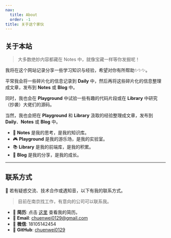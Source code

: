 ```yaml
---
nav:
  title: About
  order: -1
title: 关于这个家伙
---
```


<!-- ## 电子画皮漫游指南

我的数字分身们正在上演艺术史大乱斗，请欣赏这场量子态的 cosplay：

![AI生成的头像画廊]

这些电子幽灵从梵高的星空坠入丰子恺的茶盏，又在中性笔素描里留下超市小票般的生命速写。每个prompt都是掷向AI的漂流瓶，谁知道会捞回美人鱼还是塑料瓶盖？

我的AI分身们正在上演数字版《哈姆雷特》。请欣赏这些量子幽灵的狂欢：

![由Stable Diffusion炼金术生成的头像矩阵]

这些电子画皮时而化作梵高笔下的星空难民，时而变身丰子恺画中的茶客。最妙的是那幅中性笔素描，活像用外卖小票背面记录的人生速写——潦草处藏着被咖啡渍浸透的真诚。

每个prompt都是掷向AI的漂流瓶，有时捞回珍珠，有时捞到拖鞋。就像那个被塞进"山本英夫"参数的夜晚，生成的分明是暴走族版的自画像，眼神却透露出小学数学老师的忧郁。

我常在深夜与AI对弈，它用像素作棋子，我用想象力当棋盘。某局残局竟生成克苏鲁风格的工笔画，吓得我赶紧清空cookies——数字世界的不可名状之物更教人胆寒。

```tsx
/**
 * inline: true
 */
import React from 'react';

import { AnimatedTestimonials } from 'naifu';

import s1 from '../public/about/chu-01.png';
import s2 from '../public/about/chu-02.png';
import s3 from '../public/about/chu-03.png';
import s4 from '../public/about/chu-04.png';
import s5 from '../public/about/chu-05.png';
import s6 from '../public/about/chu-06.png';
import s7 from '../public/about/chu-07.png';

function AnimatedTestimonialsDemo() {
  const testimonials = [
    {
      quote: 'painting of a smile @me by Egon Schiele.',
      name: '埃贡 · 席勒',
      designation: '2024年1月30日 8:34:26',
      src: s4,
    },
    {
      quote: '@me, portrait, in the style of Vincent van Gogh, self-portrait, impressionism, expressive brushstrokes, vibrant colors, accurate colors.',
      name: '梵高',
      designation: '2023年12月14日 15:23:08',
      src: s1,
    },
    {
      quote: '@me with glowing irises, screaming expression wearing gi. dramatic lighting, afro samurai anime style, pencil and ink manga drawing.',
      name: '铅笔和水墨漫画',
      designation: '2023年12月14日 21:06:41',
      src: s2,
    },
    {
      quote: '@me, portrait, in the style of Feng Zikai, ink painting, simple lines, humorous, expressive, traditional Chinese art, modern elements.',
      name: '丰子恺',
      designation: '2024年10月20日 17:20:19',
      src: s3,
    },
    {
      quote: 'portrait of @me, young, doodle.',
      name: '涂鸦',
      designation: '2023年05月19日 11:32:12',
      src: s6,
    },
    {
      quote: '@me of diverse charcoal portraits, sketchbook, notes, scribbles, artwork, thick lines, expressive.',
      name: '素描',
      designation: '2023年05月13日 18:22:37',
      src: s5,
    },
    {
      quote: 'comic style retro poster with @me in the style of the 30s,advertising. graphics minimalism, bold outlines, vibrant red, orange and black color palette.',
      name: '漫画风格的复古海报',
      designation: '2023年12月30日 3:58:54',
      src: s7,
    },

  ];

  return <AnimatedTestimonials testimonials={testimonials} autoplay />;
}

export default AnimatedTestimonialsDemo;
```

---

## 拒绝格式化的人形程序

```tsx
/**
 * inline: true
 */

import React from 'react';
import { TypeAnimation } from 'react-type-animation';

const Resume = () => {
  return (
    <TypeAnimation
      sequence={[
        '正在加载灵魂补丁 3.1...47%',
        2000,
        '运行时错误：成年人模块 404',
        2000,
        '回滚到童年版内核',
        4000,
        '启动伪装进程：正经前端工程师.exe',
        4000,
        '人生就像 React，总在 shouldComponentUpdate 里纠结',
        3000,
        () => {
          console.log('Sequence completed');
        },
      ]}
      wrapper="p"
      cursor={true}
      repeat={Infinity}
      style={{ fontSize: '30px', display: 'inline-block', color: 'blue', backgroundColor: 'lightgrey', padding: '10px', borderRadius: '10px' }}
    />
  );
};

export default Resume;
```




江湖人称**奀歪**，拆开来看就是"不大"与"不正"的量子纠缠。这两个词像两把手术刀，剖开我身上尚未风干的少年气：

**不正**之道，在于总与"正确"保持礼貌距离。就像代码里的`//TODO`注释，永远在即将规范的边缘游荡。某些时刻突然顿悟：所谓正常人，不过是批量生产的活体手办，而我恰好是那个错版的。

**不大**之术，在于始终抗拒安装"成年人"系统补丁。三十一岁还在寻找人生`console.log`的输出路径，这大概相当于在自助餐厅里拿着放大镜找筷子——既荒谬又合理。

> 我常把自己想象成代码世界的游牧民，Git是移动帐篷，Ctrl+C/V是生存技能。至于那些优雅的设计模式？哦，那都是定居者才需要的砖瓦房。

---

## 关于这个数字游乐场

本空间遵循混沌理论运行，就像把知识扔进爆米花机：

- 📝 **思想碎片**：在Daily里随机掉落，像吃完薯片后手指上的残渣
- 🧪 **代码厨房**：Playground里经常飘出焦糊味，偶尔也有米其林三星作品
- 📚 **盗火者手册**：Library里堆满了从各路大神那"借"来的火种
- 🌌 **时空胶囊**：Blog里封印着不同版本的我，像俄罗斯套娃般层层嵌套

温馨提示：Notes里的内容比奶奶藏在饼干罐底的私房钱还珍贵，建议戴上考古刷慢慢发掘。

---

## 关于建立连接

正以南京为圆心，向全宇宙发送求职信号📡。这座城市潮湿的空气很适合培育bug，就像雨林里的蘑菇。

- 📜 **人生使用说明书**：[点击下载v31.0测试版](/resume.pdf)（警告：可能存在兼容性问题）
- 📮 **量子邮箱**：chuenwei0129@gmail.com（平均响应时间≈海森堡测不准原理）
- 🐙 **数字分身**：github.com/chuenwei0129（最近commit记录比恋爱史还干净）

> 叫我 **`奀歪`** 吧 ，**`奀歪`** 是我名字的谐音，而我的名字又是我奶奶根据方言中 **`恩惠`** 的谐音起的，这辈子大概是跟谐音梗过不去了。

**`奀歪`**，可以拆解为 **`不大不正`**，我觉得这两个词很形象的描述了我。

**`不正`** 意味着：`无法成为正确`。

> 最后我们都变成了别人眼中的正常人，自己眼中的怪物。

我知道怎么样能变得 `「正常」`，可是，我真的需要 `「正常」` 吗？🤷 谁知道呢~

有时真正难相处的，是我们自己，有时**自身即地狱**。

正常的生活和真实的意识像是一座狭长的高台，位于一个巨大分水岭的顶端，将两个截然不同的宇宙分隔开来，而我就在高台上颤颤巍巍地挪动。

**`不大`** 意味着：`大人不及格`。

> 我终究没有成长为一个 `「合格」` 的大人。

突然觉得我一直拒绝长大，做个 `「大人」`，大概是因为我固执的认为只有小孩子才能探索 `「自己究竟要成为什么样的人」`，而 31 岁的我，不应该还在迷茫了，应该是一个 _______ 的大人了。

而我依然找不到方向，不知道自己应该做什么，只有把自己当成小孩子我才能心安理得的允许自己的缺点和错误。我错误的认为所谓的 `「大人」` 就应该完美，但哪怕我意识到了这个错误，我也很难把自己当成一个负责任的大人，**我想逃避的东西太多太多了**。

--- -->

## 关于本站

> 大多数绝妙内容都藏在 Notes 中，就像宝藏一样等你发掘呢！

我将在这个网站记录分享一些学习知识与经验，希望对你有所帮助✨✨✨。

平常我会将一些碎片化的信息记录到 **Daily** 中，然后再将这些碎片化的信息整理成文章，发布到 **Notes** 或 **Blog** 中。

同时，我也会在 **Playground** 中试验一些有趣的代码片段或在 **Library** 中研究（抄袭）大佬们的源码。

当然，我也会把在 **Playground** 和 **Library** 汲取的经验整理成文章，发布到 **Daily**、**Notes** 或 **Blog** 中。

- 📝 **Notes** 是我的思考，是我的知识库。
- 🎮 **Playground** 是我的游乐场，是我的实验室。
- 📚 **Library** 是我的前端库，是我的积累。
- 📖 **Blog** 是我的分享，是我的成长。

---

## 联系方式

🔭 若有疑惑交流、技术合作或遇知音，以下有我的联系方式。

> 目前在南京找工作，有意向的公司可以联系我。

- 📜 **简历**: 点击 <a href="/awesome-me/about/resume.pdf" download="楚恩伟-前端开发工程师">这里</a> 查看我的简历。
- 📮 **Email**: <chuenwei0129@gmail.com>
- 📱 **微信**: 18105142454
- 🐙 **GitHub**: [chuenwei0129](https://github.com/chuenwei0129)
